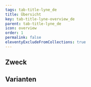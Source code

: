 ```yaml
---
tags: tab-title-lyne_de
title: Übersicht
key: tab-title-lyne-overview_de
parent: tab-title-lyne_de
icon: overview
order: 1
permalink: false
eleventyExcludeFromCollections: true
---
```


## Zweck

## Varianten


